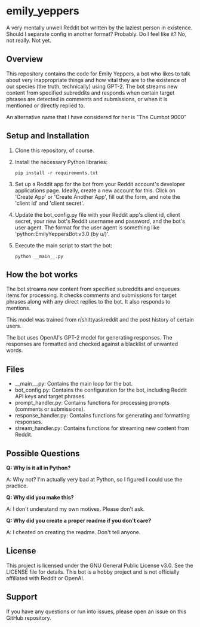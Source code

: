 # emily_yeppers
A very mentally unwell Reddit bot written by the laziest person in existence. Should I separate config in another format? Probably. Do I feel like it? No, not really. Not yet.

## Overview

This repository contains the code for Emily Yeppers, a bot who likes to talk about very inappropriate things and how vital they are to the existence of our species (the truth, technically) using GPT-2.  The bot streams new content from specified subreddits and responds when certain target phrases are detected in comments and submissions, or when it is mentioned or directly replied to.

An alternative name that I have considered for her is "The Cumbot 9000"


## Setup and Installation

1. Clone this repository, of course.

2. Install the necessary Python libraries:

    `pip install -r requirements.txt`

3. Set up a Reddit app for the bot from your Reddit account's developer applications page. Ideally, create a new account for this. Click on 'Create App' or 'Create Another App', fill out the form, and note the 'client id' and 'client secret'. 

4. Update the bot_config.py file with your Reddit app's client id, client secret, your new bot's Reddit username and password, and the bot's user agent. The format for the user agent is something like 'python:EmilyYeppersBot:v3.0 (by u/<your reddit username>)'.

5. Execute the main script to start the bot:

    `python __main__.py`

  
## How the bot works

The bot streams new content from specified subreddits and enqueues items for processing. It checks comments and submissions for target phrases along with any direct replies to the bot. It also responds to mentions.
    
This model was trained from r/shittyaskreddit and the post history of certain users.

The bot uses OpenAI's GPT-2 model for generating responses. The responses are formatted and checked against a blacklist of unwanted words.

  
 ## Files

- \_\_main\_\_.py: Contains the main loop for the bot.
- bot_config.py: Contains the configuration for the bot, including Reddit API keys and target phrases.
- prompt_handler.py: Contains functions for processing prompts (comments or submissions).
- response_handler.py: Contains functions for generating and formatting responses.
- stream_handler.py: Contains functions for streaming new content from Reddit.

## Possible Questions
   **Q: Why is it all in Python?**
     
   A: Why not? I'm actually very bad at Python, so I figured I could use the practice.
     
     
   **Q: Why did you make this?**
     
   A: I don't understand my own motives. Please don't ask.
     
     
   **Q: Why did you create a proper readme if you don't care?**
     
   A: I cheated on creating the readme. Don't tell anyone.
     
## License

This project is licensed under the GNU General Public License v3.0. See the LICENSE file for details.
This bot is a hobby project and is not officially affiliated with Reddit or OpenAI. 

  
## Support
  
If you have any questions or run into issues, please open an issue on this GitHub repository.
